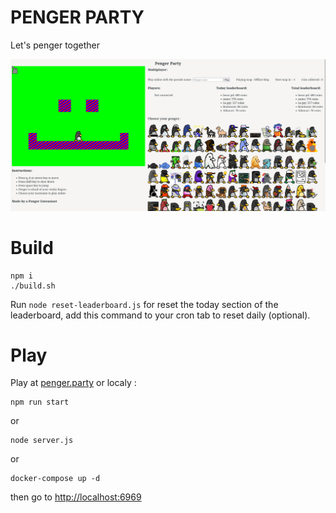 # PENGER PARTY

Let's penger together

![game screenshot](game-screenshot.png)

# Build

```console
npm i
./build.sh
```

Run `node reset-leaderboard.js` for reset the today section of the leaderboard, add this command to your cron tab to reset daily (optional).

# Play

Play at [penger.party](https://penger.party) or localy :

```console
npm run start
```

or

```console
node server.js
```

or

```console
docker-compose up -d
```

then go to [http://localhost:6969](http://localhost:6969)
